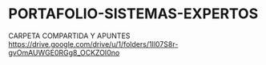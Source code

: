 # PORTAFOLIO-SISTEMAS-EXPERTOS

CARPETA COMPARTIDA Y APUNTES
https://drive.google.com/drive/u/1/folders/1Il07S8r-gvOmAUWGE0RGg8_OCKZOI0no
